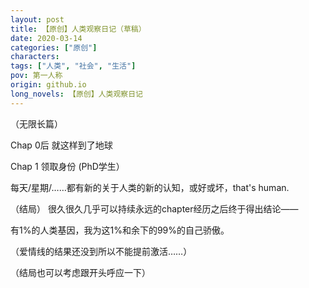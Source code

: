 ```yaml
---
layout: post
title: 【原创】人类观察日记（草稿）
date: 2020-03-14
categories: ["原创"]
characters: 
tags: ["人类", "社会", "生活"]
pov: 第一人称
origin: github.io
long_novels: 【原创】人类观察日记
---
```


（无限长篇）

Chap 0后
就这样到了地球

Chap 1
领取身份 (PhD学生）

每天/星期/……都有新的关于人类的新的认知，或好或坏，that's human.


（结局）
很久很久几乎可以持续永远的chapter经历之后终于得出结论——

有1%的人类基因，我为这1%和余下的99%的自己骄傲。

（爱情线的结果还没到所以不能提前激活……）

（结局也可以考虑跟开头呼应一下）